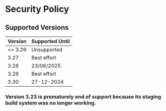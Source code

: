 # Security Policy

## Supported Versions

| Version | Supported Until |
| ------- | --------------- |
| <= 3.26 | Unsupported     |
| 3.27    | Best effort     |
| 3.28    | 23/06/2025      |
| 3.29    | Best effort     |
| 3.30    | 27-12-2024      |

### Version 3.23 is prematurely end of support because its staging build system was no longer working.
